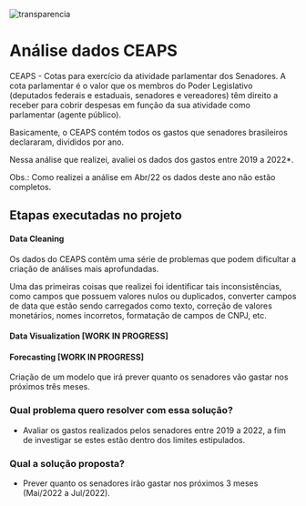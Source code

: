 
![transparencia](https://user-images.githubusercontent.com/8771239/163825648-3ec6a156-5309-460c-a616-26cd869040b9.jpg)

# Análise dados CEAPS

CEAPS - Cotas para exercício da atividade parlamentar dos Senadores. A cota parlamentar é o valor que os membros do Poder Legislativo (deputados federais e estaduais, senadores e vereadores) têm direito a receber para cobrir despesas em função da sua atividade como parlamentar (agente público).

Basicamente, o CEAPS contém todos os gastos que senadores brasileiros declararam, divididos por ano.

Nessa análise que realizei, avaliei os dados dos gastos entre 2019 a 2022*.

Obs.: Como realizei a análise em Abr/22 os dados deste ano não estão completos.

## Etapas executadas no projeto

#### Data Cleaning

Os dados do CEAPS contêm uma série de problemas que podem dificultar a criação de análises mais aprofundadas.

Uma das primeiras coisas que realizei foi identificar tais inconsistências, como campos que possuem valores nulos ou duplicados, converter campos de data que estão sendo carregados como texto, correção de valores monetários, nomes incorretos, formatação de campos de CNPJ, etc.

#### Data Visualization [WORK IN PROGRESS]


#### Forecasting [WORK IN PROGRESS]

Criação de um modelo que irá prever quanto os senadores vão gastar nos próximos três meses.

### Qual problema quero resolver com essa solução?

- Avaliar os gastos realizados pelos senadores entre 2019 a 2022, a fim de investigar se estes estão dentro dos limites estipulados.

### Qual a solução proposta?

- Prever quanto os senadores irão gastar nos próximos 3 meses (Mai/2022 a Jul/2022).
